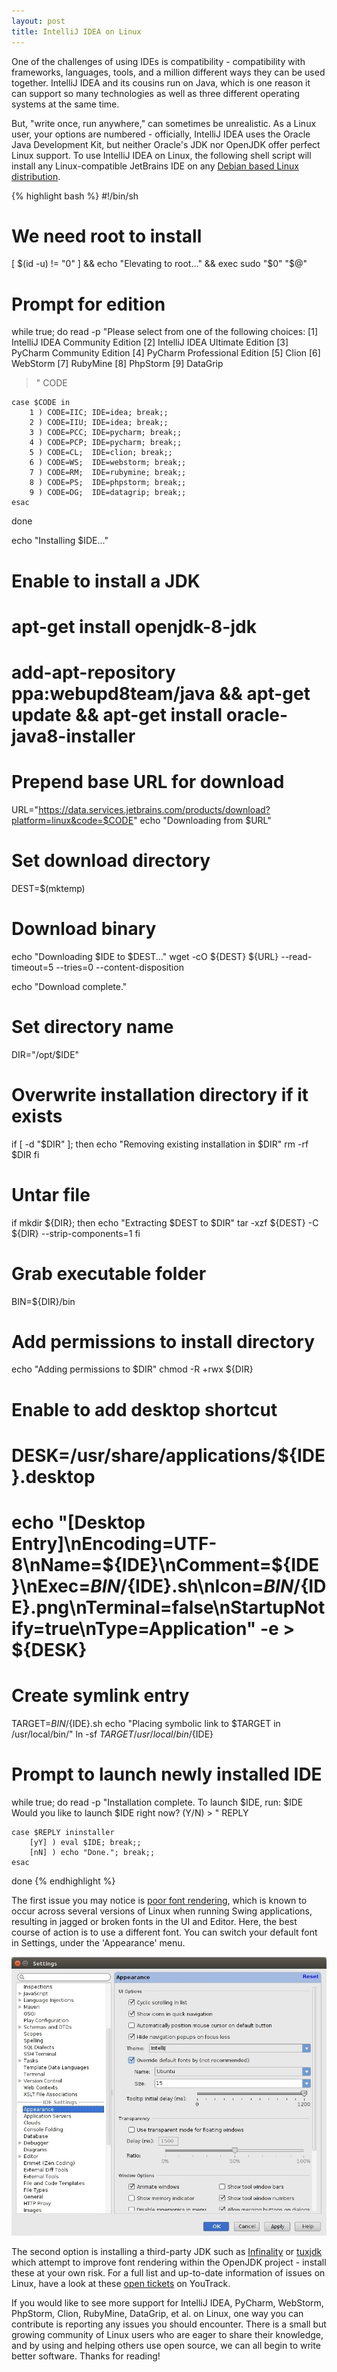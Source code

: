 ```yaml
---
layout: post
title: IntelliJ IDEA on Linux
---
```


One of the challenges of using IDEs is compatibility - compatibility with frameworks, languages, tools, and a million different ways they can be used together. IntelliJ IDEA and its cousins run on Java, which is one reason it can support so many technologies as well as three different operating systems at the same time. 

But, "write once, run anywhere," can sometimes be unrealistic. As a Linux user, your options are numbered - officially, IntelliJ IDEA uses the Oracle Java Development Kit, but neither Oracle's JDK nor OpenJDK offer perfect Linux support. To use IntelliJ IDEA on Linux, the following shell script will install any Linux-compatible JetBrains IDE on any [Debian based Linux distribution](https://en.wikipedia.org/wiki/List_of_Linux_distributions#Debian-based).

{% highlight bash %}
#!/bin/sh

# We need root to install
[ $(id -u) != "0" ] && echo "Elevating to root..." && exec sudo "$0" "$@"

# Prompt for edition
while true; do
    read -p "Please select from one of the following choices:
    [1] IntelliJ IDEA Community Edition
    [2] IntelliJ IDEA Ultimate Edition
    [3] PyCharm Community Edition
    [4] PyCharm Professional Edition
    [5] Clion
    [6] WebStorm
    [7] RubyMine
    [8] PhpStorm
    [9] DataGrip
   > " CODE 

    case $CODE in
        1 ) CODE=IIC; IDE=idea; break;;
        2 ) CODE=IIU; IDE=idea; break;;
        3 ) CODE=PCC; IDE=pycharm; break;;
        4 ) CODE=PCP; IDE=pycharm; break;;
        5 ) CODE=CL;  IDE=clion; break;;
        6 ) CODE=WS;  IDE=webstorm; break;;
        7 ) CODE=RM;  IDE=rubymine; break;;
        8 ) CODE=PS;  IDE=phpstorm; break;;
        9 ) CODE=DG;  IDE=datagrip; break;;
    esac
done

echo "Installing $IDE..."

# Enable to install a JDK
# apt-get install openjdk-8-jdk
# add-apt-repository ppa:webupd8team/java && apt-get update && apt-get install oracle-java8-installer

# Prepend base URL for download
URL="https://data.services.jetbrains.com/products/download?platform=linux&code=$CODE"
echo "Downloading from $URL"

# Set download directory
DEST=$(mktemp)

# Download binary
echo "Downloading $IDE to $DEST..."
wget -cO ${DEST} ${URL} --read-timeout=5 --tries=0 --content-disposition

echo "Download complete."

# Set directory name
DIR="/opt/$IDE"

# Overwrite installation directory if it exists
if [ -d "$DIR" ]; then
    echo "Removing existing installation in $DIR"
    rm -rf $DIR
fi

# Untar file
if mkdir ${DIR}; then
    echo "Extracting $DEST to $DIR"
    tar -xzf ${DEST} -C ${DIR} --strip-components=1
fi

# Grab executable folder
BIN=${DIR}/bin

# Add permissions to install directory
echo "Adding permissions to $DIR"
chmod -R +rwx ${DIR}

# Enable to add desktop shortcut
# DESK=/usr/share/applications/${IDE}.desktop
# echo "[Desktop Entry]\nEncoding=UTF-8\nName=${IDE}\nComment=${IDE}\nExec=${BIN}/${IDE}.sh\nIcon=${BIN}/${IDE}.png\nTerminal=false\nStartupNotify=true\nType=Application" -e > ${DESK}

# Create symlink entry
TARGET=${BIN}/${IDE}.sh
echo "Placing symbolic link to $TARGET in /usr/local/bin/"
ln -sf ${TARGET} /usr/local/bin/${IDE}

# Prompt to launch newly installed IDE
while true; do
    read -p "Installation complete. To launch $IDE, run: $IDE
    Would you like to launch $IDE right now? (Y/N) > " REPLY

    case $REPLY ininstaller
        [yY] ) eval $IDE; break;;
        [nN] ) echo "Done."; break;;
    esac
done
{% endhighlight %}

The first issue you may notice is [poor font rendering](http://youtrack.jetbrains.com/issue/IDEA-57233), which is known to occur across several versions of Linux when running Swing applications, resulting in jagged or broken fonts in the UI and Editor. Here, the best course of action is to use a different font. You can switch your default font in Settings, under the 'Appearance' menu.

![Override default font](/images/override_font.jpg)

The second option is installing a third-party JDK such as [Infinality](http://www.infinality.net/blog/) or [tuxjdk](https://code.google.com/p/tuxjdk/) which attempt to improve font rendering within the OpenJDK project - install these at your own risk. For a full list and up-to-date information of issues on Linux, have a look at these [open tickets](http://youtrack.jetbrains.com/issues/IDEA?q=linux+sort+by%3A+votes+desc+%23Open#issueid=IDEA-22750) on YouTrack.

If you would like to see more support for IntelliJ IDEA, PyCharm, WebStorm, PhpStorm, Clion, RubyMine, DataGrip, et al. on Linux, one way you can contribute is reporting any issues you should encounter. There is a small but growing community of Linux users who are eager to share their knowledge, and by using and helping others use open source, we can all begin to write better software. Thanks for reading!
